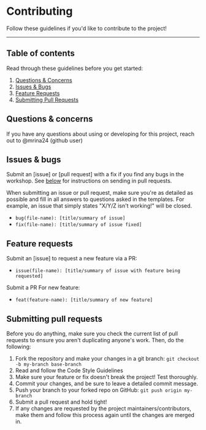 # Contributing

Follow these guidelines if you'd like to contribute to the project!

---

## Table of contents

Read through these guidelines before you get started:

1. [Questions & Concerns](#questions--concerns)
2. [Issues & Bugs](#issues--bugs)
3. [Feature Requests](#feature-requests)
4. [Submitting Pull Requests](#submitting-pull-requests)

## Questions & concerns

If you have any questions about using or developing for this project, reach out
to @mrina24 (github user)

## Issues & bugs

Submit an [issue] or [pull request] with a fix if you find any bugs in
the workshop. See [below](#submitting-pull-requests) for instructions on sending
in pull requests.

When submitting an issue or pull request, make sure you're as detailed as possible
and fill in all answers to questions asked in the templates. For example, an issue
that simply states "X/Y/Z isn't working!" will be closed.

 - `bug(file-name): [title/summary of issue]`
 - `fix(file-name): [title/summary of issue fixed]`

## Feature requests

Submit an [issue] to request a new feature via a PR:
 - `issue(file-name): [title/summary of issue with feature being requested]`

Submit a PR For new feature:
 - `feat(feature-name): [title/summary of new feature]`
 
## Submitting pull requests

Before you do anything, make sure you check the current list of pull requests
to ensure you aren't duplicating anyone's work. Then, do the following:

1. Fork the repository and make your changes in a git branch: `git checkout -b my-branch base-branch`
2. Read and follow the Code Style Guidelines
3. Make sure your feature or fix doesn't break the project! Test thoroughly.
4. Commit your changes, and be sure to leave a detailed commit message.
5. Push your branch to your forked repo on GitHub: `git push origin my-branch`
6. Submit a pull request and hold tight!
7. If any changes are requested by the project maintainers/contributors, make them and follow
   this process again until the changes are merged in.
   
